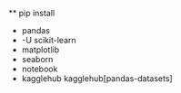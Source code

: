 ﻿** pip install
- pandas
- -U scikit-learn
- matplotlib
- seaborn
- notebook
- kagglehub kagglehub[pandas-datasets]
